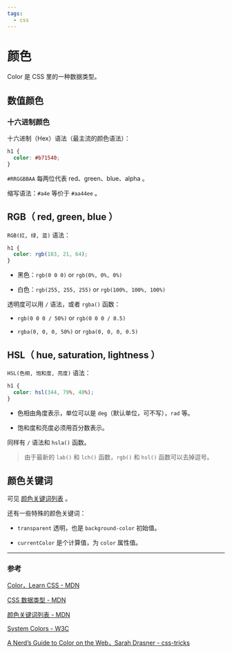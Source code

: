 ```yaml
---
tags:
  - css
---
```


# 颜色

Color 是 CSS 里的一种数据类型。

## 数值颜色

### 十六进制颜色

十六进制（Hex）语法（最主流的颜色语法）：

```css
h1 {
  color: #b71540;
}
```

`#RRGGBBAA` 每两位代表 red、green、blue、alpha 。

缩写语法：`#a4e` 等价于 `#aa44ee` 。

## RGB（ red, green, blue ）

`RGB(红, 绿, 蓝)` 语法：

```css
h1 {
  color: rgb(183, 21, 64);
}
```

* 黑色：`rgb(0 0 0)` or `rgb(0%, 0%, 0%)`

* 白色：`rgb(255, 255, 255)` or `rgb(100%, 100%, 100%)`

透明度可以用 `/` 语法，或者 `rgba()` 函数：

* `rgb(0 0 0 / 50%)` or `rgb(0 0 0 / 0.5)`

* `rgba(0, 0, 0, 50%)` or `rgba(0, 0, 0, 0.5)`

## HSL（ hue, saturation, lightness ）

`HSL(色相, 饱和度, 亮度)` 语法：

```css
h1 {
  color: hsl(344, 79%, 40%);
}
```

* 色相由角度表示，单位可以是 `deg`（默认单位，可不写），`rad` 等。

* 饱和度和亮度必须用百分数表示。

同样有 `/` 语法和 `hsla()` 函数。

> ​​由于最新的 `lab()` 和 `lch()` 函数，`rgb()` 和 `hsl()` 函数可以去掉逗号。

## 颜色关键词

可见 [颜色关键词列表](https://developer.mozilla.org/en-US/docs/Web/CSS/color_value#color_keywords) 。

​​还有一些特殊的颜色关键词：

* `transparent` 透明，也是 `background-color` 初始值。

* `currentColor` 是个计算值，为 `color` 属性值。

---

### 参考

[Color，Learn CSS - MDN](https://web.dev/learn/css/color/)

[CSS 数据类型 - MDN](https://developer.mozilla.org/en-US/docs/Web/CSS/CSS_Types)

[颜色关键词列表 - MDN](https://developer.mozilla.org/en-US/docs/Web/CSS/color_value#color_keywords)

[System Colors - W3C](https://www.w3.org/wiki/CSS/Properties/color/keywords#System_Colors)

[A Nerd’s Guide to Color on the Web，Sarah Drasner - css-tricks](https://css-tricks.com/nerds-guide-color-web/)